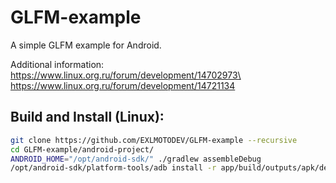 GLFM-example
============

A simple GLFM example for Android.

Additional information:\
https://www.linux.org.ru/forum/development/14702973\
https://www.linux.org.ru/forum/development/14721134

## Build and Install (Linux):

```bash
git clone https://github.com/EXLMOTODEV/GLFM-example --recursive
cd GLFM-example/android-project/
ANDROID_HOME="/opt/android-sdk/" ./gradlew assembleDebug
/opt/android-sdk/platform-tools/adb install -r app/build/outputs/apk/debug/app-debug.apk
```
